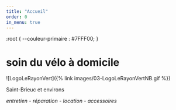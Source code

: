 ```yaml
---
title: "Accueil"
order: 0
in_menu: true
---
```

:root {
    --couleur-primaire : #7FFF00;
}

# soin du vélo à domicile

![LogoLeRayonVert]({% link images/03-LogoLeRayonVertNB.gif %})

Saint-Brieuc et environs

_entretien - réparation - location - accessoires_ 